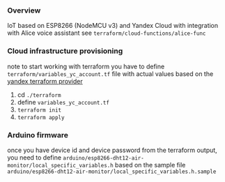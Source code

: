 ### Overview
IoT based on ESP8266 (NodeMCU v3) and Yandex Cloud with integration with Alice voice assistant see `terraform/cloud-functions/alice-func`


### Cloud infrastructure provisioning

note to start working with terraform you have to define `terraform/variables_yc_account.tf`
file with actual values based on the [yandex terraform provider](https://registry.terraform.io/providers/yandex-cloud/yandex/latest/docs)

1. cd `./terraform`
1. define `variables_yc_account.tf`
1. `terraform init`
1. `terraform apply`

### Arduino firmware

once you have device id and device password from the terraform output,
you need to define `arduino/esp8266-dht12-air-monitor/local_specific_variables.h`
based on the sample file `arduino/esp8266-dht12-air-monitor/local_specific_variables.h.sample`